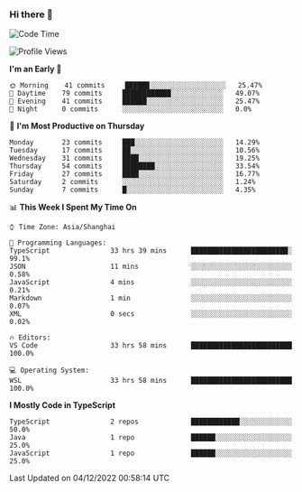 ### Hi there 👋

<!--
**waynelwz/waynelwz** is a ✨ _special_ ✨ repository because its `README.md` (this file) appears on your GitHub profile.

Here are some ideas to get you started:

- 🔭 I’m currently working on ...
- 🌱 I’m currently learning ...
- 👯 I’m looking to collaborate on ...
- 🤔 I’m looking for help with ...
- 💬 Ask me about ...
- 📫 How to reach me: ...
- 😄 Pronouns: ...
- ⚡ Fun fact: ...
-->

<!--START_SECTION:waka-->
![Code Time](http://img.shields.io/badge/Code%20Time-780%20hrs%2058%20mins-blue)

![Profile Views](http://img.shields.io/badge/Profile%20Views-0-blue)

**I'm an Early 🐤** 

```text
🌞 Morning    41 commits     ██████░░░░░░░░░░░░░░░░░░░   25.47% 
🌆 Daytime    79 commits     ████████████░░░░░░░░░░░░░   49.07% 
🌃 Evening    41 commits     ██████░░░░░░░░░░░░░░░░░░░   25.47% 
🌙 Night      0 commits      ░░░░░░░░░░░░░░░░░░░░░░░░░   0.0%

```
📅 **I'm Most Productive on Thursday** 

```text
Monday       23 commits     ███░░░░░░░░░░░░░░░░░░░░░░   14.29% 
Tuesday      17 commits     ██░░░░░░░░░░░░░░░░░░░░░░░   10.56% 
Wednesday    31 commits     ████░░░░░░░░░░░░░░░░░░░░░   19.25% 
Thursday     54 commits     ████████░░░░░░░░░░░░░░░░░   33.54% 
Friday       27 commits     ████░░░░░░░░░░░░░░░░░░░░░   16.77% 
Saturday     2 commits      ░░░░░░░░░░░░░░░░░░░░░░░░░   1.24% 
Sunday       7 commits      █░░░░░░░░░░░░░░░░░░░░░░░░   4.35%

```


📊 **This Week I Spent My Time On** 

```text
⌚︎ Time Zone: Asia/Shanghai

💬 Programming Languages: 
TypeScript               33 hrs 39 mins      ████████████████████████░   99.1% 
JSON                     11 mins             ░░░░░░░░░░░░░░░░░░░░░░░░░   0.58% 
JavaScript               4 mins              ░░░░░░░░░░░░░░░░░░░░░░░░░   0.21% 
Markdown                 1 min               ░░░░░░░░░░░░░░░░░░░░░░░░░   0.07% 
XML                      0 secs              ░░░░░░░░░░░░░░░░░░░░░░░░░   0.02%

🔥 Editors: 
VS Code                  33 hrs 58 mins      █████████████████████████   100.0%

💻 Operating System: 
WSL                      33 hrs 58 mins      █████████████████████████   100.0%

```

**I Mostly Code in TypeScript** 

```text
TypeScript               2 repos             ████████████░░░░░░░░░░░░░   50.0% 
Java                     1 repo              ██████░░░░░░░░░░░░░░░░░░░   25.0% 
JavaScript               1 repo              ██████░░░░░░░░░░░░░░░░░░░   25.0%

```



 Last Updated on 04/12/2022 00:58:14 UTC
<!--END_SECTION:waka-->
